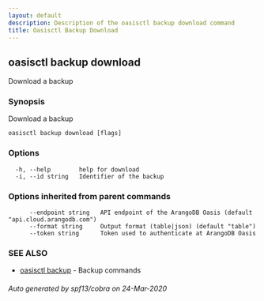 ```yaml
---
layout: default
description: Description of the oasisctl backup download command
title: Oasisctl Backup Download
---
```

## oasisctl backup download

Download a backup

### Synopsis

Download a backup

```
oasisctl backup download [flags]
```

### Options

```
  -h, --help        help for download
  -i, --id string   Identifier of the backup
```

### Options inherited from parent commands

```
      --endpoint string   API endpoint of the ArangoDB Oasis (default "api.cloud.arangodb.com")
      --format string     Output format (table|json) (default "table")
      --token string      Token used to authenticate at ArangoDB Oasis
```

### SEE ALSO

* [oasisctl backup](oasisctl_backup.md)	 - Backup commands

###### Auto generated by spf13/cobra on 24-Mar-2020
